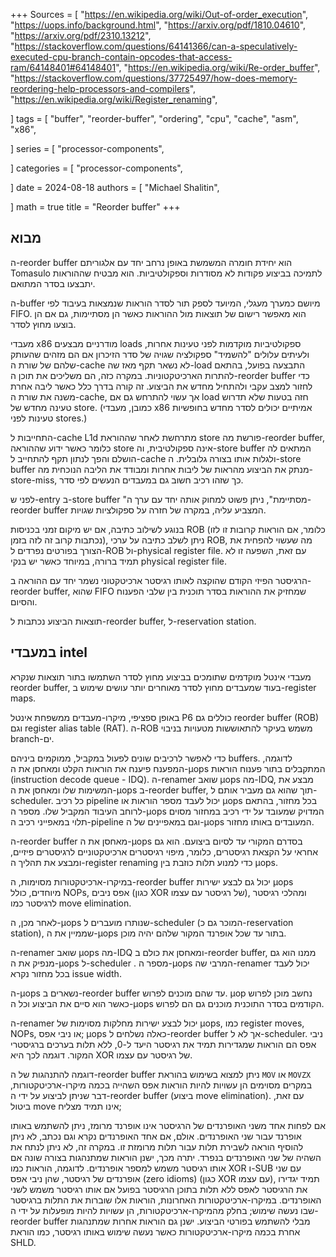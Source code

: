 +++
Sources = [
"https://en.wikipedia.org/wiki/Out-of-order_execution",
"https://uops.info/background.html",
"https://arxiv.org/pdf/1810.04610",
"https://arxiv.org/pdf/2310.13212",
"https://stackoverflow.com/questions/64141366/can-a-speculatively-executed-cpu-branch-contain-opcodes-that-access-ram/64148401#64148401",
"https://en.wikipedia.org/wiki/Re-order_buffer",
"https://stackoverflow.com/questions/37725497/how-does-memory-reordering-help-processors-and-compilers",
"https://en.wikipedia.org/wiki/Register_renaming",

]
tags = [
"buffer",
"reorder-buffer",
"ordering",
"cpu",
"cache",
"asm",
"x86",

]
series = [
"processor-components",

]
categories = [
"processor-components",

]
date = 2024-08-18
authors = [
"Michael Shalitin",

]
math = true
title = "Reorder buffer"
+++

## מבוא

ה-reorder buffer הוא יחידת חומרה המשמשת באופן נרחב יחד עם אלגוריתם Tomasulo לתמיכה בביצוע פקודות לא מסודרות וספקולטיביות. הוא מבטיח שההוראות יתבצעו בסדר המתואם.

ה-buffer מיושם כמערך מעגלי, המיועד לספק תור לסדר הוראות שנמצאות בעיבוד לפי FIFO. הוא מאפשר רישום של תוצאות מול ההוראות כאשר הן מסתיימות, גם אם הן בוצעו מחוץ לסדר.

מעבדי x86 מודרניים מבצעים loads ספקולטיביות מוקדמות לפני טעינות אחרות, ולעיתים עלולים "להשמיד" ספקולציה שגויה של סדר הזיכרון אם הם מזהים שהעותק שלהם של שורת ה-cache לא נשאר תקף מאז שה-load התבצעה בפועל, בהתאם להתרות הארכיטקטוניות. במקרה כזה, הם משליכים את תוכן ה-reorder buffer כדי לחזור למצב עקבי ולהתחיל מחדש את הביצוע. זה קורה בדרך כלל כאשר ליבה אחרת משנה את שורת ה-cache, אך עשוי להתרחש גם אם load חזה בטעות שלא תדרוש טעינה מחדש של store. (כמובן, מעבדי x86 אמיתיים יכולים לסדר מחדש בחופשיות טעינות לפני stores.)

התחייבות ל-cache L1d מתרחשת לאחר שההוראת store פורשת מה-reorder buffer, כלומר כאשר ידוע שההוראה store אינה ספקולטיבית, וה-store buffer המתאים לה הושלם והפך לנתון תקף להתחייב ל-cache ולגלות אותו בצורה גלובלית. ה-store buffer מנתק את הביצוע מהראות של ליבות אחרות ומבודד את הליבה הנוכחית מה-store-miss, כך שזהו רכיב חשוב גם במעבדים הנעשים לפי סדר.

לפני ש-entry ב-store buffer "מסתיימת", ניתן פשוט למחוק אותה יחד עם ערך ה-reorder buffer המצביע עליה, במקרה של חזרה על ספקולציות שגויות.


בנוגע לשילוב כתיבה, אם יש מיקום זמני בכניסות ROB (כלומר, אם הוראות קרובות זו לזו נכתבות קרוב זה לזה בזמן), ניתן לשלב כתיבה על ערכי ROB, מה שעשוי להפחית את הצורך בפורטים נפרדים ל-ROB ול-physical register file. עם זאת, השפעה זו לא תמיד ברורה, במיוחד כאשר יש בנקי physical register file.

הרגיסטר הפיזי הקודם שהוקצה לאותו רגיסטר ארכיטקטוני נשמר יחד עם ההוראה ב-reorder buffer, שהוא FIFO שמחזיק את ההוראות בסדר תוכנית בין שלבי הפענוח והסיום.

תוצאות הביצוע נכתבות ל-reorder buffer, ל-reservation station.

## במעבדי intel

מעבדי אינטל מוקדמים שתומכים בביצוע מחוץ לסדר השתמשו בתור תוצאות שנקרא reorder buffer, בעוד שמעבדים מחוץ לסדר מאוחרים יותר עושים שימוש ב-register maps.

באופן ספציפי, מיקרו-מעבדים ממשפחת אינטל P6 כוללים גם reorder buffer (ROB) וגם register alias table (RAT). ה-ROB משמש בעיקר להתאוששות מטעויות בניבוי branch-ים.

כדי לאפשר לרכיבים שונים לפעול במקביל, ממוקמים ביניהם buffers. לדוגמה, המפענח פיענח את הוראות הקלט ומאחסן את ה-µops המתקבלים בתור פענוח הוראות (instruction decode queue - IDQ). ה-renamer שואב µops מה-IDQ, מבצע את המשימות שלו ומאחסן את ה-µops ב-reorder buffer, תוך שהוא גם מעביר אותם ל-scheduler. כל רכיב pipeline יכול לעבד מספר הוראות או µops בכל מחזור, בהתאם לרוחב העיבוד המקביל שלו. מספר ה-µops המדויק שמעובד על ידי רכיב במחזור מסוים תלוי במאפייני רכיב ה-pipeline וגם במאפיינים של ה-µops המעובדים באותו מחזור.

ה-reorder buffer מאחסן את ה-μops בסדרם המקורי עד לסיום ביצועם. הוא גם אחראי על הקצאת רגיסטרים, כלומר, מיפוי רגיסטרים ארכיטקטוניים לרגיסטרים פיזיים, ומבצע את תהליך ה-register renaming כדי למנוע תלות כוזבת בין μops.

במיקרו-ארכיטקטורות מסוימות, ה-reorder buffer יכול גם לבצע ישירות µops מיוחדים, כולל NOPs, אפס ניבים (כגון XOR של רגיסטר עם עצמו), ומהלכי רגיסטר לרגיסטר כמו move elimination.

לאחר מכן, ה-µops שנותרו מועברים ל-scheduler (המוכר גם כ-reservation station), שממיין את ה-µops בתור עד שכל אופרנד המקור שלהם יהיה מוכן.

ה-renamer שואב µops מה-IDQ ומאחסן את כולם ב-reorder buffer, ממנו הוא גם מנפיק את ה-µops ל-scheduler . מספר ה-µops המרבי שה-renamer יכול לעבד בכל מחזור נקרא issue width.

ה-µops נשארים ב-reorder buffer עד שהם מוכנים לפרוש. µop נחשב מוכן לפרוש כאשר הוא סיים את הביצוע וכל ה-µops הקודמים בסדר התוכנית מוכנים גם הם לפרוש.

ה-renamer יכול לבצע ישירות מחלקות מסוימות של µops, כמו register moves, NOPs, או ניבי אפס; µops כאלה נשלחים ל-reorder buffer אך לא ל-scheduler. ניבי אפס הם הוראות שמגדירות תמיד את רגיסטר היעד ל-0, ללא תלות בערכים ברגיסטרי המקור. דוגמה לכך היא XOR של רגיסטר עם עצמו.


דוגמה להתנהגות של ה-reorder buffer ניתן למצוא בשימוש בהוראת `MOV` או `MOVZX` במקרים מסוימים הן עשויות להיות הוראות אפס השהייה בכמה מיקרו-ארכיטקטורות, דבר שניתן לביצוע על ידי ה-reorder buffer (ביצוע move elimination). עם זאת, ביטול move אינו תמיד מצליח; 

אם לפחות אחד משני האופרנדים של הרגיסטר אינו אופרנד מרומז, ניתן להשתמש באותו אופרנד עבור שני האופרנדים. אולם, אם אחד האופרנדים נקרא וגם נכתב, לא ניתן להוסיף הוראה לשבירת תלות עבור תלות מרומזת זו. במקרה זה, לא ניתן לנתח את השהיה של שני האופרנדים בנפרד. יתרה מכך, ישנן הוראות שמתנהגות בצורה שונה אם אותו רגיסטר משמש למספר אופרנדים. לדוגמה, הוראות כמו XOR ו-SUB עם שני אופרנדים של רגיסטר, שהן ניבי אפס (zero idioms) (כגון XOR עם עצמו), תמיד יגדירו את הרגיסטר לאפס ללא תלות בתוכן הרגיסטר בפועל אם אותו רגיסטר משמש לשני האופרנדים. במיקרו-ארכיטקטורות האחרונות, הוראות אלו שוברות את התלות ברגיסטר שבו נעשה שימוש; בחלק מהמיקרו-ארכיטקטורות, הן עשויות להיות מופעלות על ידי ה-reorder buffer מבלי להשתמש בפורטי הביצוע. ישנן גם הוראות אחרות שמתנהגות אחרת בכמה מיקרו-ארכיטקטורות כאשר נעשה שימוש באותו רגיסטר, כמו הוראת SHLD.

